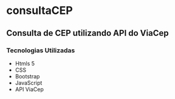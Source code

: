# consultaCEP
## Consulta de CEP utilizando API do ViaCep

### Tecnologias Utilizadas
* Htmls 5
* CSS
* Bootstrap
* JavaScript
* API ViaCep
